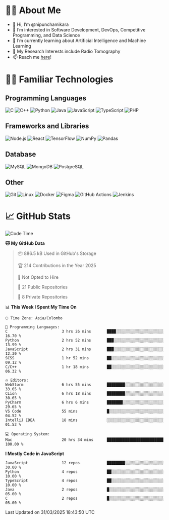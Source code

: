 # 🙋‍♂️ About Me
- 👋 Hi, I’m @nipunchamikara
- 👀 I’m interested in Software Development, DevOps, Competitive Programming, and Data Science
- 🌱 I’m currently learning about Artificial Intelligence and Machine Learning
- 📜 My Research Interests include Radio Tomography
- 📫 Reach me [here](mailto:nipunchamikara@yahoo.com)!

# 👨‍💻 Familiar Technologies

## Programming Languages
![C](https://img.icons8.com/color/48/000000/c-programming.png "C")
![C++](https://img.icons8.com/color/48/000000/c-plus-plus-logo.png "C++")
![Python](https://img.icons8.com/color/48/000000/python.png "Python")
![Java](https://img.icons8.com/color/48/000000/java-coffee-cup-logo.png "Java")
![JavaScript](https://img.icons8.com/color/48/000000/javascript.png "JavaScript")
![TypeScript](https://img.icons8.com/color/48/000000/typescript.png "TypeScript")
![PHP](https://img.icons8.com/officel/48/000000/php-logo.png "PHP")

## Frameworks and Libraries
![Node.js](https://img.icons8.com/color/48/000000/nodejs.png "Node.js")
![React](https://img.icons8.com/officel/48/000000/react.png "React")
![TensorFlow](https://img.icons8.com/color/48/000000/tensorflow.png "TensorFlow")
![NumPy](https://img.icons8.com/color/48/000000/numpy.png "NumPy")
![Pandas](https://img.icons8.com/color/48/000000/pandas.png "Pandas")

## Database
![MySQL](https://img.icons8.com/color/48/000000/mysql-logo.png "MySQL")
![MongoDB](https://img.icons8.com/color/48/000000/mongodb.png "MongoDB")
![PostgreSQL](https://img.icons8.com/color/48/000000/postgreesql.png "PostgreSQL")

## Other
![Git](https://img.icons8.com/color/48/000000/git.png "Git")
![Linux](https://img.icons8.com/color/48/000000/linux.png "Linux")
![Docker](https://img.icons8.com/color/48/000000/docker.png "Docker")
![Figma](https://img.icons8.com/color/48/000000/figma.png "Figma")
![GitHub Actions](https://img.icons8.com/color/48/000000/github.png "GitHub Actions")
![Jenkins](https://img.icons8.com/color/48/000000/jenkins.png "Jenkins")

# 📈 GitHub Stats

<!--START_SECTION:waka-->
![Code Time](http://img.shields.io/badge/Code%20Time-1%2C426%20hrs%2041%20mins-blue)

**🐱 My GitHub Data** 

> 📦 886.5 kB Used in GitHub's Storage 
 > 
> 🏆 214 Contributions in the Year 2025
 > 
> 🚫 Not Opted to Hire
 > 
> 📜 21 Public Repositories 
 > 
> 🔑 8 Private Repositories 
 > 
📊 **This Week I Spent My Time On** 

```text
🕑︎ Time Zone: Asia/Colombo

💬 Programming Languages: 
C                        3 hrs 26 mins       ████░░░░░░░░░░░░░░░░░░░░░   16.70 % 
Python                   2 hrs 52 mins       ███░░░░░░░░░░░░░░░░░░░░░░   13.99 % 
JavaScript               2 hrs 31 mins       ███░░░░░░░░░░░░░░░░░░░░░░   12.30 % 
SCSS                     1 hr 52 mins        ██░░░░░░░░░░░░░░░░░░░░░░░   09.12 % 
C/C++                    1 hr 18 mins        ██░░░░░░░░░░░░░░░░░░░░░░░   06.32 % 

🔥 Editors: 
WebStorm                 6 hrs 55 mins       ████████░░░░░░░░░░░░░░░░░   33.65 % 
CLion                    6 hrs 18 mins       ████████░░░░░░░░░░░░░░░░░   30.65 % 
PyCharm                  6 hrs 6 mins        ███████░░░░░░░░░░░░░░░░░░   29.65 % 
VS Code                  55 mins             █░░░░░░░░░░░░░░░░░░░░░░░░   04.52 % 
IntelliJ IDEA            18 mins             ░░░░░░░░░░░░░░░░░░░░░░░░░   01.53 % 

💻 Operating System: 
Mac                      20 hrs 34 mins      █████████████████████████   100.00 % 
```

**I Mostly Code in JavaScript** 

```text
JavaScript               12 repos            ████████░░░░░░░░░░░░░░░░░   30.00 % 
Python                   4 repos             ██░░░░░░░░░░░░░░░░░░░░░░░   10.00 % 
TypeScript               4 repos             ██░░░░░░░░░░░░░░░░░░░░░░░   10.00 % 
Java                     2 repos             █░░░░░░░░░░░░░░░░░░░░░░░░   05.00 % 
C                        2 repos             █░░░░░░░░░░░░░░░░░░░░░░░░   05.00 % 
```




 Last Updated on 31/03/2025 18:43:50 UTC
<!--END_SECTION:waka-->


